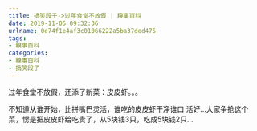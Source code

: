 ```yaml
---
title: 搞笑段子->过年食堂不放假 | 糗事百科
date: 2019-11-05 09:32:36
urlname: 0e74f1e4af3c01066222a5ba37ded475
tags: 
- 糗事百科
categories:
- 糗事百科
- 搞笑段子
---
```

过年食堂不放假，还添了新菜：皮皮虾。。。

不知道从谁开始，比拼嘴巴灵活，谁吃的皮皮虾干净谁口 活好…大家争抢这个菜，愣是把皮皮虾给吃贵了，从5块钱3只，吃成5块钱2只…


